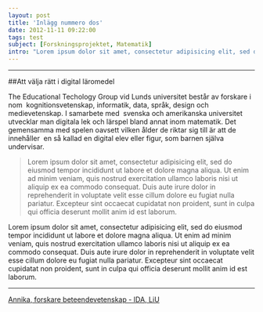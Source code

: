 ```yaml
---
layout: post
title: 'Inlägg nummero dos'
date: 2012-11-11 09:22:00
tags: test
subject: [Forskningsprojektet, Matematik]
intro: "Lorem ipsum dolor sit amet, consectetur adipisicing elit, sed do eiusmod tempor incididunt ut labore et dolore magna aliqua. Ut enim ad minim veniam, quis nostrud exercitation ullamco laboris nisi ut aliquip ex ea commodo consequat."
---
```


---

##Att välja rätt i digital läromedel

The Educational Techology Group vid Lunds universitet består av forskare inom  kognitionsvetenskap, informatik, data­, språk­, design­ och medievetenskap. I samarbete med  svenska och amerikanska universitet utvecklar man digitala lek­ och lärspel bland annat inom matematik. Det gemensamma med spelen oavsett vilken ålder de riktar sig till är att de innehåller  en så kallad en digital elev eller figur, som barnen själva undervisar.


>Lorem ipsum dolor sit amet, consectetur adipisicing elit, sed do eiusmod tempor incididunt ut labore et dolore magna aliqua. Ut enim ad minim veniam, quis nostrud exercitation ullamco laboris nisi ut aliquip ex ea commodo consequat. Duis aute irure dolor in reprehenderit in voluptate velit esse cillum dolore eu fugiat nulla pariatur. Excepteur sint occaecat cupidatat non proident, sunt in culpa qui officia deserunt mollit anim id est laborum.


Lorem ipsum dolor sit amet, consectetur adipisicing elit, sed do eiusmod tempor incididunt ut labore et dolore magna aliqua. Ut enim ad minim veniam, quis nostrud exercitation ullamco laboris nisi ut aliquip ex ea commodo consequat. Duis aute irure dolor in reprehenderit in voluptate velit esse cillum dolore eu fugiat nulla pariatur. Excepteur sint occaecat cupidatat non proident, sunt in culpa qui officia deserunt mollit anim id est laborum.





---


[Annika, forskare beteendevetenskap - IDA, LiU][testlink]



[testlink]: http://www.google.com/ "Optional Title"

